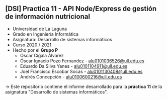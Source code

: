 ## [DSI] Practica 11 - API Node/Express de gestión de información nutricional

* Universidad de La Laguna
* Grado en Ingeniería Informática
* Asignatura: Desarrollo de sistemas informáticos
* Curso 2020 / 2021
* Hecho por el **Grupo P**
  * Óscar Cigala Álvarez
  * Óscar Ignacio Pozo Fernandez - alu0101036526@ull.edu.es
  * Eduardo Da Silva Yanes - alu0101104911@ull.edu.es
  * Joel Francisco Escobar Socas - alu0101130408@ull.edu.es
  * Andrés Concepción - alu0100600216@ull.edu.es

-> Este repositorio contiene el informe desarrollado para la **práctica 11** de la asignatura "Desarrollo de sistemas informáticos".